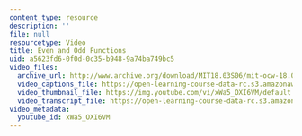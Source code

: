 ```yaml
---
content_type: resource
description: ''
file: null
resourcetype: Video
title: Even and Odd Functions
uid: a5623fd6-0f0d-0c35-b948-9a74ba749bc5
video_files:
  archive_url: http://www.archive.org/download/MIT18.03S06/mit-ocw-18.03-lec16-17mar2003-220k_512kb.mp4
  video_captions_file: https://open-learning-course-data-rc.s3.amazonaws.com/18-03sc-differential-equations-fall-2011/8af2af8dcaed592a8191bd5d3d00bcc5_xWa5_OXI6VM.vtt
  video_thumbnail_file: https://img.youtube.com/vi/xWa5_OXI6VM/default.jpg
  video_transcript_file: https://open-learning-course-data-rc.s3.amazonaws.com/18-03sc-differential-equations-fall-2011/f2f1bb2960d35751b2be4a6d5a8a47aa_xWa5_OXI6VM.pdf
video_metadata:
  youtube_id: xWa5_OXI6VM
---
```

